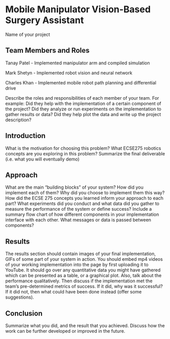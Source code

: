 # Mobile Manipulator Vision-Based Surgery Assistant
Name of your project

## Team Members and Roles
Tanay Patel - Implemented manipulator arm and compiled simulation

Mark Shetyn - Implemented robot vision and neural network

Charles Khan - Implemented mobile robot path planning and differential drive

Describe the roles and responsibilities of each member of your team. For example: Did they help with the
implementation of a certain component of the project? Did they analyze or run experiments on the
implementation to gather results or data? Did they help plot the data and write up the project description?


## Introduction
What is the motivation for choosing this problem? What ECSE275 robotics concepts are you exploring in
this problem? Summarize the final deliverable (i.e. what you will eventually demo)


## Approach
What are the main “building blocks” of your system? How did you implement each of them? Why did you
choose to implement them this way? How did the ECSE 275 concepts you learned inform your approach to
each part? What experiments did you conduct and what data did you gather to measure the performance
of the system or define success? Include a summary flow chart of how different components in your
implementation interface with each other. What messages or data is passed between components?


## Results
The results section should contain images of your final implementation, GIFs of some part of your system
in action. You should embed mp4 videos of your working implementation into the page by first
uploading it to YouTube. It should go over any quantitative data you might have gathered which can be
presented as a table, or a graphical plot. Also, talk about the performance qualitatively. Then discuss if
the implementation met the team’s pre-determined metrics of success. If it did, why was it successful? If it
did not, then what could have been done instead (offer some suggestions).


## Conclusion
Summarize what you did, and the result that you achieved. Discuss how the work can be further developed
or improved in the future.
